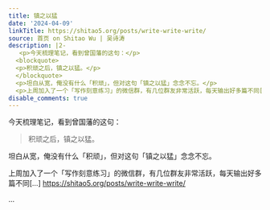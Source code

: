 ```yaml
---
title: 镇之以猛
date: '2024-04-09'
linkTitle: https://shitao5.org/posts/write-write-write/
source: 首页 on Shitao Wu | 吴诗涛
description: |2-
   <p>今天梳理笔记，看到曾国藩的这句：</p>
  <blockquote>
  <p>积顽之后，镇之以猛。</p>
  </blockquote>
  <p>坦白从宽，俺没有什么「积顽」，但对这句「镇之以猛」念念不忘。</p>
  <p>上周加入了一个「写作刻意练习」的微信群，有几位群友非常活跃，每天输出好多篇不同[&hellip;] <a href="https://shitao5.org/posts/write-write-write/">https://shitao5.org/posts/write-write-write/</a></p>  ...
disable_comments: true
---
```

 <p>今天梳理笔记，看到曾国藩的这句：</p>
<blockquote>
<p>积顽之后，镇之以猛。</p>
</blockquote>
<p>坦白从宽，俺没有什么「积顽」，但对这句「镇之以猛」念念不忘。</p>
<p>上周加入了一个「写作刻意练习」的微信群，有几位群友非常活跃，每天输出好多篇不同[&hellip;] <a href="https://shitao5.org/posts/write-write-write/">https://shitao5.org/posts/write-write-write/</a></p>  ...